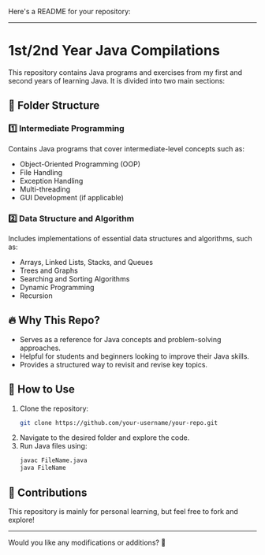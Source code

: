 Here's a README for your repository:

---

# 1st/2nd Year Java Compilations  

This repository contains Java programs and exercises from my first and second years of learning Java. It is divided into two main sections:  

## 📂 Folder Structure  

### 1️⃣ Intermediate Programming  
Contains Java programs that cover intermediate-level concepts such as:  
- Object-Oriented Programming (OOP)  
- File Handling  
- Exception Handling  
- Multi-threading  
- GUI Development (if applicable)  

### 2️⃣ Data Structure and Algorithm  
Includes implementations of essential data structures and algorithms, such as:  
- Arrays, Linked Lists, Stacks, and Queues  
- Trees and Graphs  
- Searching and Sorting Algorithms  
- Dynamic Programming  
- Recursion  

## 🔥 Why This Repo?  
- Serves as a reference for Java concepts and problem-solving approaches.  
- Helpful for students and beginners looking to improve their Java skills.  
- Provides a structured way to revisit and revise key topics.  

## 🚀 How to Use  
1. Clone the repository:  
   ```bash
   git clone https://github.com/your-username/your-repo.git
   ```  
2. Navigate to the desired folder and explore the code.  
3. Run Java files using:  
   ```bash
   javac FileName.java
   java FileName
   ```  

## 📌 Contributions  
This repository is mainly for personal learning, but feel free to fork and explore!  

---

Would you like any modifications or additions? 🚀
